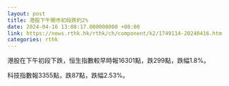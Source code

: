 ```yaml
---
layout: post
title: 港股下午開市初段跌約2%
date: 2024-04-16 13:08:17.000000000 +08:00
link: https://news.rthk.hk/rthk/ch/component/k2/1749114-20240416.htm
categories: rthk
---
```


港股在下午初段下跌，恒生指數較早時報16301點，跌299點，跌幅1.8%。

科技指數報3355點，跌87點，跌幅2.53%。
